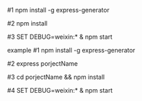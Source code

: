 #1 npm install -g express-generator

#2 npm install

#3 SET DEBUG=weixin:* & npm start

example
#1 npm install -g express-generator

#2 express porjectName

#3 cd porjectName && npm install

#4 SET DEBUG=weixin:* & npm start

